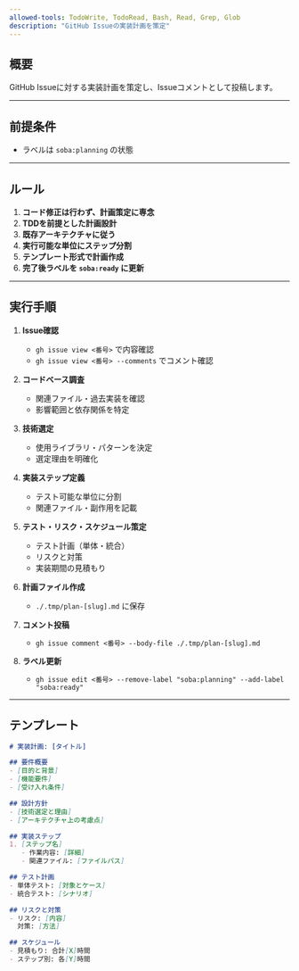 ```yaml
---
allowed-tools: TodoWrite, TodoRead, Bash, Read, Grep, Glob
description: "GitHub Issueの実装計画を策定"
---
```


## 概要

GitHub Issueに対する実装計画を策定し、Issueコメントとして投稿します。

---

## 前提条件

- ラベルは `soba:planning` の状態

---

## ルール

1. **コード修正は行わず、計画策定に専念**
2. **TDDを前提とした計画設計**
3. **既存アーキテクチャに従う**
4. **実行可能な単位にステップ分割**
5. **テンプレート形式で計画作成**
6. **完了後ラベルを `soba:ready` に更新**

---

## 実行手順

1. **Issue確認**
   - `gh issue view <番号>` で内容確認
   - `gh issue view <番号> --comments` でコメント確認

2. **コードベース調査**
   - 関連ファイル・過去実装を確認
   - 影響範囲と依存関係を特定

3. **技術選定**
   - 使用ライブラリ・パターンを決定
   - 選定理由を明確化

4. **実装ステップ定義**
   - テスト可能な単位に分割
   - 関連ファイル・副作用を記載

5. **テスト・リスク・スケジュール策定**
   - テスト計画（単体・統合）
   - リスクと対策
   - 実装期間の見積もり

6. **計画ファイル作成**
   - `./.tmp/plan-[slug].md` に保存

7. **コメント投稿**
   - `gh issue comment <番号> --body-file ./.tmp/plan-[slug].md`

8. **ラベル更新**
   - `gh issue edit <番号> --remove-label "soba:planning" --add-label "soba:ready"`

---

## テンプレート

```markdown
# 実装計画: [タイトル]

## 要件概要
- [目的と背景]
- [機能要件]
- [受け入れ条件]

## 設計方針
- [技術選定と理由]
- [アーキテクチャ上の考慮点]

## 実装ステップ
1. [ステップ名]
   - 作業内容: [詳細]
   - 関連ファイル: [ファイルパス]

## テスト計画
- 単体テスト: [対象とケース]
- 統合テスト: [シナリオ]

## リスクと対策
- リスク: [内容]
  対策: [方法]

## スケジュール
- 見積もり: 合計[X]時間
- ステップ別: 各[Y]時間
```
